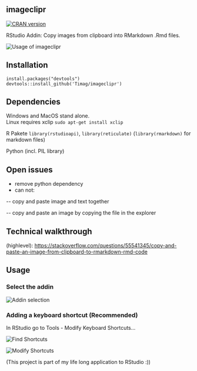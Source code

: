 ## imageclipr
[![CRAN version](http://www.r-pkg.org/badges/version/imageclipr)](https://cran.r-project.org/package=imageclipr)

RStudio Addin: Copy images from clipboard into RMarkdown .Rmd files.

![Usage of imageclipr](usage.gif)

## Installation
```
install.packages("devtools")
devtools::install_github('Timag/imageclipr')
```

## Dependencies
Windows and MacOS stand alone.  
Linux requires xclip
`sudo apt-get install xclip`

R Pakete `library(rstudioapi)`, `library(reticulate)` (`library(rmarkdown)` for markdown files)

Python (incl. PIL library)


## Open issues
- remove python dependency
- can not: 

-- copy and paste image and text together

-- copy and paste an image by copying the file in the explorer

## Technical walkthrough
(highlevel): https://stackoverflow.com/questions/55541345/copy-and-paste-an-image-from-clipboard-to-rmarkdown-rmd-code



## Usage

### Select the addin
![Addin selection](clipboardImage_5.png)

### Adding a keyboard shortcut (Recommended)
In RStudio go to Tools - Modify Keyboard Shortcuts...

![Find Shortcuts](clipboardImage_1.png)

![Modify Shortcuts](clipboardImage_2.png)


(This project is part of my life long application to RStudio :))
